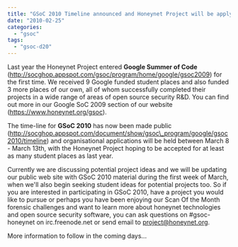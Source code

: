 ```yaml
---
title: "GSoC 2010 Timeline announced and Honeynet Project will be applying"
date: "2010-02-25"
categories: 
  - "gsoc"
tags: 
  - "gsoc-d20"
---
```


Last year the Honeynet Project entered **Google Summer of Code** (http://socghop.appspot.com/gsoc/program/home/google/gsoc2009) for the first time. We received 9 Google funded student places and also funded 3 more places of our own, all of whom successfully completed their projects in a wide range of areas of open source security R&D. You can find out more in our Google SoC 2009 section of our website (https://www.honeynet.org/gsoc).  
  
The time-line for **GSoC 2010** has now been made public (http://socghop.appspot.com/document/show/gsoc\_program/google/gsoc2010/timeline) and organisational applications will be held between March 8 - March 13th, with the Honeynet Project hoping to be accepted for at least as many student places as last year.  
  
Currently we are discussing potential project ideas and we will be updating our public web site with GSoC 2010 material during the first week of March, when we'll also begin seeking student ideas for potential projects too. So if you are interested in participating in GSoC 2010, have a project you would like to pursue or perhaps you have been enjoying our Scan Of the Month forensic challenges and want to learn more about honeynet technologies and open source security software, you can ask questions on #gsoc-honeynet on irc.freenode.net or send email to project@honeynet.org.  
  
More information to follow in the coming days...
